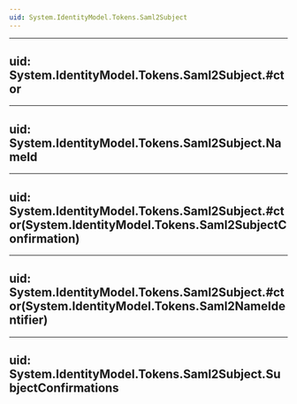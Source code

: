 ```yaml
---
uid: System.IdentityModel.Tokens.Saml2Subject
---
```


---
uid: System.IdentityModel.Tokens.Saml2Subject.#ctor
---

---
uid: System.IdentityModel.Tokens.Saml2Subject.NameId
---

---
uid: System.IdentityModel.Tokens.Saml2Subject.#ctor(System.IdentityModel.Tokens.Saml2SubjectConfirmation)
---

---
uid: System.IdentityModel.Tokens.Saml2Subject.#ctor(System.IdentityModel.Tokens.Saml2NameIdentifier)
---

---
uid: System.IdentityModel.Tokens.Saml2Subject.SubjectConfirmations
---
